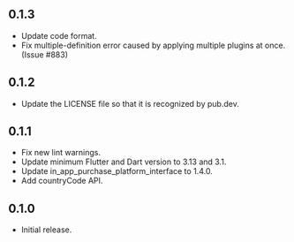 ## 0.1.3

* Update code format.
* Fix multiple-definition error caused by applying multiple plugins at once. (Issue #883)

## 0.1.2

* Update the LICENSE file so that it is recognized by pub.dev.

## 0.1.1

* Fix new lint warnings.
* Update minimum Flutter and Dart version to 3.13 and 3.1.
* Update in_app_purchase_platform_interface to 1.4.0.
* Add countryCode API.

## 0.1.0

* Initial release.